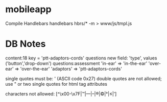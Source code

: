 mobileapp
========
Compile Handlebars
handlebars hbrs/* -m > www/js/tmpl.js


DB Notes
========
content:18     key = 'ptt-adaptors-cords'
questions       new field: 'type', values ('button','drop-down')
questions:assessment
    'in-ear' => 'in-the-ear'
    'over-ear' => 'over-the-ear'
    'adaptors' => 'ptt-adaptors-cords'

single quotes must be: ' (ASCII code 0x27)
double quotes are not allowed; use &quot; or two single quotes for html tag attributes

characters not allowed:
[^\x00-\x7F|™|—|–|®|©|°|≤|’]